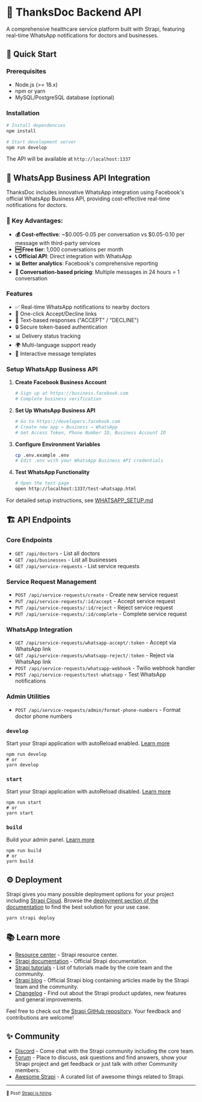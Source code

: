 # 🏥 ThanksDoc Backend API

A comprehensive healthcare service platform built with Strapi, featuring real-time WhatsApp notifications for doctors and businesses.

## 🚀 Quick Start

### Prerequisites
- Node.js (>= 18.x)
- npm or yarn
- MySQL/PostgreSQL database (optional)

### Installation

```bash
# Install dependencies
npm install

# Start development server
npm run develop
```

The API will be available at `http://localhost:1337`

## 📱 WhatsApp Business API Integration

ThanksDoc includes innovative WhatsApp integration using Facebook's official WhatsApp Business API, providing cost-effective real-time notifications for doctors.

### 🎯 Key Advantages:
- **💰 Cost-effective**: ~$0.005-0.05 per conversation vs $0.05-0.10 per message with third-party services
- **🆓 Free tier**: 1,000 conversations per month
- **📞 Official API**: Direct integration with WhatsApp
- **📊 Better analytics**: Facebook's comprehensive reporting
- **🔄 Conversation-based pricing**: Multiple messages in 24 hours = 1 conversation

### Features
- ✅ Real-time WhatsApp notifications to nearby doctors
- 🔗 One-click Accept/Decline links
- 💬 Text-based responses ("ACCEPT" / "DECLINE")
- 🔒 Secure token-based authentication
- 📊 Delivery status tracking
- 🌍 Multi-language support ready
- 📱 Interactive message templates

### Setup WhatsApp Business API

1. **Create Facebook Business Account**
   ```bash
   # Sign up at https://business.facebook.com
   # Complete business verification
   ```

2. **Set Up WhatsApp Business API**
   ```bash
   # Go to https://developers.facebook.com
   # Create new app → Business → WhatsApp
   # Get Access Token, Phone Number ID, Business Account ID
   ```

3. **Configure Environment Variables**
   ```bash
   cp .env.example .env
   # Edit .env with your WhatsApp Business API credentials
   ```

4. **Test WhatsApp Functionality**
   ```bash
   # Open the test page
   open http://localhost:1337/test-whatsapp.html
   ```

For detailed setup instructions, see [WHATSAPP_SETUP.md](./WHATSAPP_SETUP.md)

## 🏗️ API Endpoints

### Core Endpoints
- `GET /api/doctors` - List all doctors
- `GET /api/businesses` - List all businesses  
- `GET /api/service-requests` - List service requests

### Service Request Management
- `POST /api/service-requests/create` - Create new service request
- `PUT /api/service-requests/:id/accept` - Accept service request
- `PUT /api/service-requests/:id/reject` - Reject service request
- `PUT /api/service-requests/:id/complete` - Complete service request

### WhatsApp Integration
- `GET /api/service-requests/whatsapp-accept/:token` - Accept via WhatsApp link
- `GET /api/service-requests/whatsapp-reject/:token` - Reject via WhatsApp link
- `POST /api/service-requests/whatsapp-webhook` - Twilio webhook handler
- `POST /api/service-requests/test-whatsapp` - Test WhatsApp notifications

### Admin Utilities
- `POST /api/service-requests/admin/format-phone-numbers` - Format doctor phone numbers

### `develop`

Start your Strapi application with autoReload enabled. [Learn more](https://docs.strapi.io/dev-docs/cli#strapi-develop)

```
npm run develop
# or
yarn develop
```

### `start`

Start your Strapi application with autoReload disabled. [Learn more](https://docs.strapi.io/dev-docs/cli#strapi-start)

```
npm run start
# or
yarn start
```

### `build`

Build your admin panel. [Learn more](https://docs.strapi.io/dev-docs/cli#strapi-build)

```
npm run build
# or
yarn build
```

## ⚙️ Deployment

Strapi gives you many possible deployment options for your project including [Strapi Cloud](https://cloud.strapi.io). Browse the [deployment section of the documentation](https://docs.strapi.io/dev-docs/deployment) to find the best solution for your use case.

```
yarn strapi deploy
```

## 📚 Learn more

- [Resource center](https://strapi.io/resource-center) - Strapi resource center.
- [Strapi documentation](https://docs.strapi.io) - Official Strapi documentation.
- [Strapi tutorials](https://strapi.io/tutorials) - List of tutorials made by the core team and the community.
- [Strapi blog](https://strapi.io/blog) - Official Strapi blog containing articles made by the Strapi team and the community.
- [Changelog](https://strapi.io/changelog) - Find out about the Strapi product updates, new features and general improvements.

Feel free to check out the [Strapi GitHub repository](https://github.com/strapi/strapi). Your feedback and contributions are welcome!

## ✨ Community

- [Discord](https://discord.strapi.io) - Come chat with the Strapi community including the core team.
- [Forum](https://forum.strapi.io/) - Place to discuss, ask questions and find answers, show your Strapi project and get feedback or just talk with other Community members.
- [Awesome Strapi](https://github.com/strapi/awesome-strapi) - A curated list of awesome things related to Strapi.

---

<sub>🤫 Psst! [Strapi is hiring](https://strapi.io/careers).</sub>
